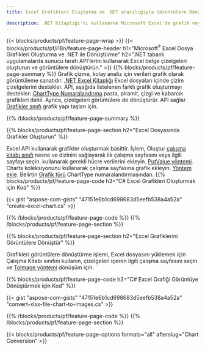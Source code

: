 ```yaml
---
title: Excel Grafikleri Oluşturma ve .NET aracılığıyla Görüntülere Dönüştürme

description: .NET Kitaplığı'nı kullanarak Microsoft Excel'de grafik veya diyagram çizmek ve dönüştürmek için C# kaynak kodu. 
---
```

{{< blocks/products/pf/feature-page-wrap >}}
{{< blocks/products/pf/i18n/feature-page-header h1="Microsoft<sup>&reg;</sup> Excel Dosya Grafikleri Oluşturma ve .NET ile Dönüştürme" h2=".NET tabanlı uygulamalarda sunucu tarafı API\'lerini kullanarak Excel belge çizelgeleri oluşturun ve görüntülere dönüştürün." >}}
{{% blocks/products/pf/feature-page-summary %}}
Grafik çizme, kolay analiz için verileri grafik olarak görüntüleme sanatıdır. [.NET Excel Kitaplığı](/cells/net/) Excel dosyaları içinde çizim çizelgelerini destekler. API, aşağıda listelenen farklı grafik oluşturmayı destekler: [ChartType Numaralandırma](https://reference.aspose.com/cells/net/aspose.cells.charts/charttype) pasta, piramit, çizgi ve kabarcık grafikleri dahil. Ayrıca, çizelgeleri görüntülere de dönüştürür. API sağlar [Grafikler sınıfı](https://reference.aspose.com/cells/net/aspose.cells.charts) grafik yapı taşları için.

{{% /blocks/products/pf/feature-page-summary %}}

{{% blocks/products/pf/feature-page-section h2="Excel Dosyasında Grafikler Oluşturun" %}}

Excel API kullanarak grafikler oluşturmak basittir. İşlem, Oluştur [çalışma kitabı sınıfı](https://reference.aspose.com/cells/net/aspose.cells/workbook) nesne ve dizinini sağlayarak ilk çalışma sayfasını veya ilgili sayfayı seçin. kullanarak gerekli hücre verilerini ekleyin. [PutValue yöntemi](https://reference.aspose.com/cells/net/aspose.cells/cell/methods/putvalue/index). Charts koleksiyonunu kullanarak çalışma sayfasına grafik ekleyin. [Yöntem ekle](https://reference.aspose.com/cells/net/aspose.cells.charts/chartcollection/methods/add). Belirtin [Grafik türü](https://reference.aspose.com/cells/net/aspose.cells.charts/charttype) ChartType numaralandırmasından.
{{% blocks/products/pf/feature-page-code h3="C# Excel Grafikleri Oluşturmak için Kod" %}}

{{< gist "aspose-com-gists" "47151e6b1cd698683d5eefb538a4a52a" "create-excel-chart.cs" >}}

{{% /blocks/products/pf/feature-page-code %}}
{{% /blocks/products/pf/feature-page-section %}}


{{% blocks/products/pf/feature-page-section h2="Excel Grafiklerini Görüntülere Dönüştür" %}}

Grafikleri görüntülere dönüştürme işlemi, Excel dosyasını yüklemek için Çalışma Kitabı sınıfını kullanın, çizelgeleri içeren ilgili çalışma sayfasını seçin ve [ToImage yöntemi](https://reference.aspose.com/cells/net/aspose.cells.charts.chart/toimage/methods/7) dönüşüm için.

{{% blocks/products/pf/feature-page-code h3="C# Excel Grafiği Görüntüye Dönüştürmek için Kod" %}}

{{< gist "aspose-com-gists" "47151e6b1cd698683d5eefb538a4a52a" "convert-xlsx-file-chart-to-images.cs" >}}

{{% /blocks/products/pf/feature-page-code %}}
{{% /blocks/products/pf/feature-page-section %}}

{{< blocks/products/pf/feature-page-options formats="all" afterslug="Chart Conversion" >}}
